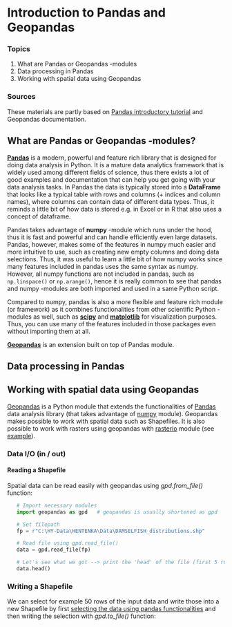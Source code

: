 # Introduction to Pandas and Geopandas

### Topics

1. What are Pandas or Geopandas -modules
2. Data processing in Pandas
3. Working with spatial data using Geopandas

### Sources

These materials are partly based on [Pandas introductory tutorial](http://pandas.pydata.org/pandas-docs/version/0.15.2/10min.html#min) 
and Geopandas documentation.

## What are Pandas or Geopandas -modules?

[**Pandas**](http://pandas.pydata.org) is a modern, powerful and feature rich library that is designed for doing data analysis in Python. 
It is a mature data analytics framework that is widely used among different fields 
of science, thus there exists a lot of good examples and documentation that can help you get going with your data analysis tasks. In Pandas the data is typically stored into a **DataFrame** 
that looks like a typical table with rows and columns (+ indices and column names), where columns can contain data of different data types. 
Thus, it reminds a little bit of how data is stored e.g. in Excel or in R that also uses a concept of dataframe.
 
Pandas takes advantage of **numpy** -module which runs under the hood, thus it is fast and powerful and can handle efficiently even large datasets. Pandas, however, makes some of the features in numpy 
much easier and more intuitive to use, such as creating new empty columns and doing data selections. Thus, it was useful to learn a little bit of how numpy works since many features included in pandas uses the same 
syntax as numpy. However, all numpy functions are not included in pandas, such as `np.linspace()` or `np.arange()`, hence it is really common to see that pandas and numpy -modules are both imported and used in a same Python script.
 
Compared to numpy, pandas is also a more flexible and feature rich module (or framework) as it combines functionalities from other scientific Python -modules as well, such as [**scipy**]() and [**matplotlib**]() 
for visualization purposes. Thus, you can use many of the features included in those packages even without importing them at all. 

[**Geopandas**]() is an extension built on top of Pandas module.

## Data processing in Pandas



## Working with spatial data using Geopandas

[Geopandas](http://geopandas.org/#description) is a Python module that extends the functionalities of [Pandas](http://pandas.pydata.org/) 
data analysis library (that takes advantage of [numpy](http://www.numpy.org/) module). Geopandas makes possible to work with spatial data 
such as Shapefiles. It is also possible to work with rasters using geopandas with [rasterio](https://github.com/mapbox/rasterio) module 
(see [example](http://gis.stackexchange.com/questions/151339/rasterize-a-shapefile-with-geopandas-or-fiona-python)). 

### Data I/O (in / out) 

#### Reading a Shapefile

Spatial data can be read easily with geopandas using *gpd.from_file()* function:

 ```python
    # Import necessary modules
    import geopandas as gpd   # geopandas is usually shortened as gpd

    # Set filepath
    fp = r"C:\HY-Data\HENTENKA\Data\DAMSELFISH_distributions.shp"

    # Read file using gpd.read_file()
    data = gpd.read_file(fp)

    # Let's see what we got --> print the 'head' of the file (first 5 rows)
    data.head()
 ```
 
### Writing a Shapefile

We can select for example 50 rows of the input data and write those into a new Shapefile by first
<a href="http://pandas.pydata.org/pandas-docs/stable/indexing.html" target="_blank">selecting the data using pandas functionalities</a> 
and then writing the selection with *gpd.to_file()* function:


